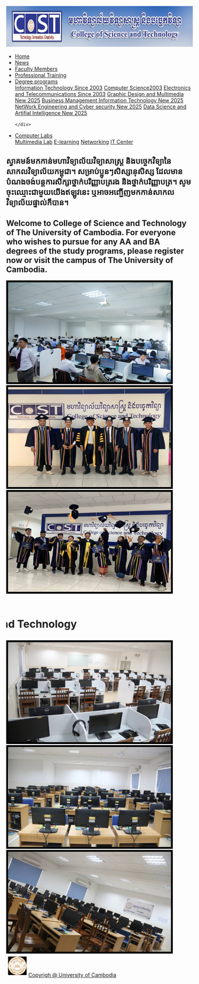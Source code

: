 

<img src="14lab.jpg" width="1328px" height="110px">
<ul>
 <li><a href="Home.html.html">Home</a></li>
  <li><a href="1.html.html">News</a></li>
  <li><a href="Facultymembers.html.html">Faculty Members</a></li>
  <li><a href="training.html.html">Professional Training</a></li>
  <li class="dropdown">
    <a href="Dergree.html.html" class="dropbtn">Degree programs</a>
    <div class="dropdown-content">
      <a href="IT.html.html">Information Technology Since 2003</a>
      <a href="IT1.html.html">Computer Science2003</a>
      <a href="IT2.html.html">Electronics and Telecommunications Since 2003</a>
    <a href="IT3.html.html">Graphic Design and Multimedia New 2025</a>
    <a href="IT4.html.html">Business Management Information Technology New 2025</a>
    <a href="IT5.html.html">NetWork Engineering and Cyber security New 2025</a>
    <a href="IT6.html.html">Data Science and Artifial Intelligence New 2025</a>
   
    </div>
  </li>
 <li class="dropdown">
    <a href="IT7" class="dropbtn">Computer Labs</a>
    <div class="dropdown-Computer">
      <a href="lab1.html.html">Multimedia Lab</a>
      <a href="lab2.html.html">E-learning</a>
      <a href="lab3.html.html">Networking</a>
    <a href="lab4.html.html">IT Center</a>
    </div>
  </li>
  </ul>
<h2>ស្វាគមន៍មកកាន់មហាវិទ្យាល័យវិទ្យាសាស្ត្រ និងបច្ចេកវិទ្យានៃសាកលវិទ្យាល័យកម្ពុជា។ សម្រាប់ប្អូនៗសិស្សានុសិស្ស ដែលមានបំណងចង់បន្តការសិក្សាថ្នាក់បរិញ្ញាបត្ររង និងថ្នាក់បរិញ្ញាបត្រ។ សូមចុះឈ្មោះជាមួយយើងឥឡូវនេះ ឬអាចអញ្ជើញមកកាន់សាកលវិទ្យាល័យផ្ទាល់ក៏បាន។ </h2>
<h2>Welcome to College of Science and Technology of The University of Cambodia. For everyone who wishes to pursue for any AA and BA degrees of the study programs, please register now or visit the campus of The University of Cambodia.</h2>
<div id="duck1">
<img src="1lab.jpg" width="440px" height="270px" style="border:5px solid black; text-align:center;">
<img src="2lab.jpg" width="440px" height="270px"style="border:5px solid black; text-align:center;">
<img src="3lab.jpg" width="440px" height="270px"style="border:5px solid black; text-align:center;">
</div>
<h1><marquee behavior="scroll" direction="right" scrollamount="6"><img src="icon1.jpg"  style="width:130px;height:50px;">ស្វាគមន៍! IT Women in College Science and Technology</marquee></h1>
<div id="duck2">
<img src="4lab.jpg" width="440px" height="270px"style="border:5px solid black; text-align:center;">
<img src="5lab.jpg" width="440px" height="270px"style="border:5px solid black; text-align:center;">
<img src="6lab.jpg" width="440px" height="270px"style="border:5px solid black; text-align:center;">
</div>
<div id="past1">
<img src="icon3.jpg" style="border:5px solid white; text-align:center;" width="50px" height="50"><a href="https://cost.uc.edu.kh">Copyrigh @ University of Cambodia</a>
</div>
</body>
</html>
